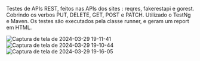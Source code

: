 Testes de APIs REST, feitos nas APIs dos sites : reqres, fakerestapi e gorest. Cobrindo os verbos PUT, DELETE, GET, POST e PATCH. Utilizado o TestNg e Maven. Os testes são executados pela classe runner, e geram um report em HTML.

![Captura de tela de 2024-03-29 19-11-41](https://github.com/klausmerini/REST-Assured-test/assets/109608171/ff15d7b3-21c9-40b1-8f4b-f4e20e98732d)
![Captura de tela de 2024-03-29 19-10-44](https://github.com/klausmerini/REST-Assured-test/assets/109608171/ba5ef6f5-f4a7-4f0f-b4e2-b0cc47255b3b)
![Captura de tela de 2024-03-29 19-16-05](https://github.com/klausmerini/REST-Assured-test/assets/109608171/c14114c0-d93c-484f-a0d4-0e1515d79b87)

